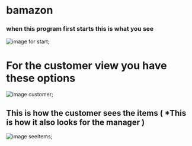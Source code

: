 # bamazon
### when this program first starts this is what you see

![image for start](first.PNG);

# For the customer view you have these options

![image customer](customer1.PNG);

## This is how the customer sees the items ( *This is how it also looks for the manager )

![image seeItems](customerbuy.PNG);